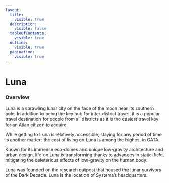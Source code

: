 ```yaml
---
layout:
  title:
    visible: true
  description:
    visible: false
  tableOfContents:
    visible: true
  outline:
    visible: true
  pagination:
    visible: true
---
```


# Luna

### Overview

Luna is a sprawling lunar city on the face of the moon near its southern pole. In addition to being the key hub for inter-district travel, it is a popular travel destination for people from all districts as it is the easiest travel key for an Atlan citizen to acquire.

While getting to Luna is relatively accessible, staying for any period of time is another matter; the cost of living on Luna is among the highest in GATA.

Known for its immense eco-domes and unique low-gravity architecture and urban design, life on Luna is transforming thanks to advances in static-field, mitigating the deleterious effects of low-gravity on the human body.

Luna was founded on the research outpost that housed the lunar survivors of the Dark Decade. Luna is the location of Systema’s headquarters.

